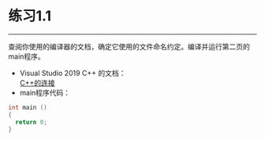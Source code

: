 练习1.1
===
***
查阅你使用的编译器的文档，确定它使用的文件命名约定。编译并运行第二页的main程序。
* Visual Studio 2019 C++ 的文档：  
[C++的连接](https://docs.microsoft.com/zh-cn/previous-versions/visualstudio/visual-studio-2013/3awe4781(v=vs.120)?redirectedfrom=MSDN "悬停显示")
* main程序代码：
```C++
int main ()
{
  return 0;
}
```
